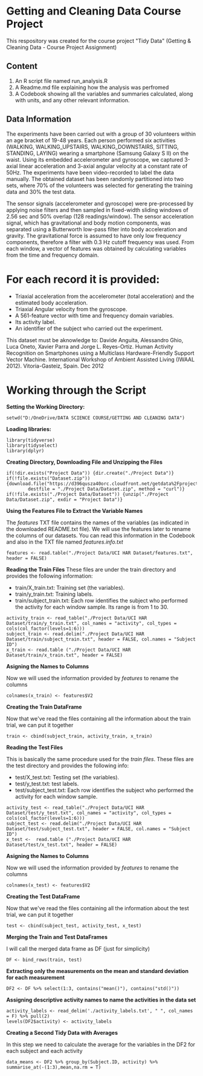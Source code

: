 # Getting and Cleaning Data Course Project
This respository was created for the course project "Tidy Data" (Getting &amp; Cleaning Data - Course Project Assignment)

## Content
1. An R script file named run_analysis.R 
2. A Readme.md file explaining how the analysis was perfromed
3. A Codebook showing all the variables and summaries calculated, along with units, and any other relevant information.

## Data Information
The experiments have been carried out with a group of 30 volunteers within an age bracket of 19-48 years. Each person performed six activities (WALKING, WALKING_UPSTAIRS, WALKING_DOWNSTAIRS, SITTING, STANDING, LAYING) wearing a smartphone (Samsung Galaxy S II) on the waist. Using its embedded accelerometer and gyroscope, we captured 3-axial linear acceleration and 3-axial angular velocity at a constant rate of 50Hz. The experiments have been video-recorded to label the data manually. The obtained dataset has been randomly partitioned into two sets, where 70% of the volunteers was selected for generating the training data and 30% the test data. 

The sensor signals (accelerometer and gyroscope) were pre-processed by applying noise filters and then sampled in fixed-width sliding windows of 2.56 sec and 50% overlap (128 readings/window). The sensor acceleration signal, which has gravitational and body motion components, was separated using a Butterworth low-pass filter into body acceleration and gravity. The gravitational force is assumed to have only low frequency components, therefore a filter with 0.3 Hz cutoff frequency was used. From each window, a vector of features was obtained by calculating variables from the time and frequency domain.

For each record it is provided:
======================================

- Triaxial acceleration from the accelerometer (total acceleration) and the estimated body acceleration.
- Triaxial Angular velocity from the gyroscope. 
- A 561-feature vector with time and frequency domain variables. 
- Its activity label. 
- An identifier of the subject who carried out the experiment.

This dataset must be aknowledge to: Davide Anguita, Alessandro Ghio, Luca Oneto, Xavier Parra and Jorge L. Reyes-Ortiz. Human Activity Recognition on Smartphones using a Multiclass Hardware-Friendly Support Vector Machine. International Workshop of Ambient Assisted Living (IWAAL 2012). Vitoria-Gasteiz, Spain. Dec 2012

# Working through the Script

**Setting the Working Directory:**

```
setwd("D:/OneDrive/DATA SCIENCE COURSE/GETTING AND CLEANING DATA")
```

**Loading libraries:**
```
library(tidyverse)
library(tidyselect)
library(dplyr)
```
**Creating Directory, Downloading File and Unzipping the Files**

```
if(!dir.exists("Project Data")) {dir.create("./Project Data")} 
if(!file.exists("Dataset.zip")) {download.file("https://d396qusza40orc.cloudfront.net/getdata%2Fprojectfiles%2FUCI%20HAR%20Dataset.zip",
        destfile = "./Project Data/Dataset.zip", method = "curl")}
if(!file.exists("./Project Data/Dataset")) {unzip("./Project Data/Dataset.zip", exdir = "Project Data")}
```

**Using the Features File to Extract the Variable Names**

The *features* TXT file contains the names of the variables (as indicated in the downloaded README.txt file). We will use the features later to rename the columns of our datasets. You can read this information in the Codebook and also in the TXT file named *features.info.txt* 

```
features <- read.table("./Project Data/UCI HAR Dataset/features.txt", header = FALSE)
```

**Reading the Train Files**
These files are under the train directory and provides the following information: 
- train/X_train.txt: Training set (the variables).
- train/y_train.txt: Training labels.
- train/subject_train.txt: Each row identifies the subject who performed the activity for each window sample. Its range is from 1 to 30. 

```
activity_train <- read_table("./Project Data/UCI HAR Dataset/train/y_train.txt", col_names = "activity", col_types =      cols(col_factor(levels=1:6)))
subject_train <- read.delim("./Project Data/UCI HAR Dataset/train/subject_train.txt", header = FALSE, col.names = "Subject ID")
x_train <- read.table ("./Project Data/UCI HAR Dataset/train/x_train.txt", header = FALSE)
```

**Asigning the Names to Columns**

Now we will used the information provided by *features* to rename the columns

```
colnames(x_train) <- features$V2
```

**Creating the Train DataFrame**

Now that we've read the files containing all the information about the train trial, we can put it together

```
train <- cbind(subject_train, activity_train, x_train)
```

**Reading the Test Files**

This is basically the same procedure used for the *train files*. These files are the test directory and provides the following info:
- test/X_test.txt: Testing set (the variables).
- test/y_test.txt: test labels.
- test/subject_test.txt: Each row identifies the subject who performed the activity for each window sample.

```
activity_test <- read_table("./Project Data/UCI HAR Dataset/test/y_test.txt", col_names = "activity", col_types = cols(col_factor(levels=1:6)))
subject_test <- read.delim("./Project Data/UCI HAR Dataset/test/subject_test.txt", header = FALSE, col.names = "Subject ID")
x_test <-  read.table ("./Project Data/UCI HAR Dataset/test/x_test.txt", header = FALSE)
```

**Asigning the Names to Columns**

Now we will used the information provided by *features* to rename the columns

```
colnames(x_test) <- features$V2
```

**Creating the Test DataFrame**

Now that we've read the files containing all the information about the test trial, we can put it together

```
test <- cbind(subject_test, activity_test, x_test)
```

**Merging the Train and Test DataFrames**

I will call the merged data frame as DF (just for simplicity)

```
DF <- bind_rows(train, test)
```

**Extracting only the measurements on the mean and standard deviation for each measurement**

```
DF2 <- DF %>% select(1:3, contains("mean()"), contains("std()"))
```
 **Assigning descriptive activity names to name the activities in the data set**

```
activity_labels <- read_delim('./activity_labels.txt', " ", col_names = F) %>% pull(2)
levels(DF2$activity) <- activity_labels
```

**Creating a Second Tidy Data with Averages**

In this step we need to calculate the average for the variables in the DF2 for each subject and each activity

```
data_means <- DF2 %>% group_by(Subject.ID, activity) %>% summarise_at(-(1:3),mean,na.rm = T)
```
